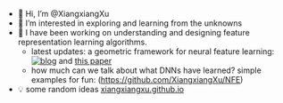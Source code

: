 - 👋 Hi, I’m @XiangxiangXu
- 👀 I’m interested in exploring and learning from the unknowns
- 🌱 I have been working on understanding and designing feature representation learning algorithms.
  - latest updates: a geometric framework for neural feature learning: [![blog](https://img.shields.io/badge/blog-gilearning.github.io-black)](https://gilearning.github.io/) and [this paper](https://arxiv.org/pdf/2309.10140.pdf)
  - how much can we talk about what DNNs have learned? simple examples for fun: (https://github.com/XiangxiangXu/NFE)
- 💡 some random ideas [xiangxiangxu.github.io](https://xiangxiangxu.github.io/)
<!---
XiangxiangXu/XiangxiangXu is a ✨ special ✨ repository because its `README.md` (this file) appears on your GitHub profile.
You can click the Preview link to take a look at your changes.

--->
